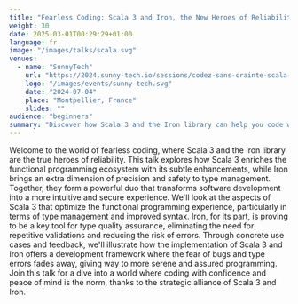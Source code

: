 ```yaml
---
title: "Fearless Coding: Scala 3 and Iron, the New Heroes of Reliability in Functional Programming"
weight: 30
date: 2025-03-01T00:29:29+01:00
language: fr
image: "/images/talks/scala.svg"
venues:
  - name: "SunnyTech"
    url: "https://2024.sunny-tech.io/sessions/codez-sans-crainte-scala-3-et-"
    logo: "/images/events/sunny-tech.svg"
    date: "2024-07-04"
    place: "Montpellier, France"
    slides: ""
audience: "beginners"
summary: "Discover how Scala 3 and the Iron library can help you code with confidence and peace of mind, thanks to their enhanced functional programming ecosystem and type management."
---
```

Welcome to the world of fearless coding, where Scala 3 and the Iron library are the true heroes of reliability.
This talk explores how Scala 3 enriches the functional programming ecosystem with its subtle enhancements, while Iron brings an extra dimension of precision and safety to type management.
Together, they form a powerful duo that transforms software development into a more intuitive and secure experience.
We'll look at the aspects of Scala 3 that optimize the functional programming experience, particularly in terms of type management and improved syntax.
Iron, for its part, is proving to be a key tool for type quality assurance, eliminating the need for repetitive validations and reducing the risk of errors.
Through concrete use cases and feedback, we'll illustrate how the implementation of Scala 3 and Iron offers a development framework where the fear of bugs and type errors fades away, giving way to more serene and assured programming.
Join this talk for a dive into a world where coding with confidence and peace of mind is the norm, thanks to the strategic alliance of Scala 3 and Iron.
